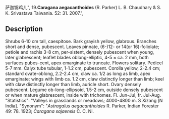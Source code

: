 萨迦锦鸡儿",
19.**Caragana aegacanthoides** (R. Parker) L. B. Chaudhary & S. K. Srivastava Taiwania. 52: 31. 2007.",

## Description
Shrubs 6-10 cm tall, caespitose. Bark grayish yellow, glabrous. Branches short and dense, pubescent. Leaves pinnate, (6-)12- or 14(or 16)-foliolate; petiole and rachis 3-8 cm, per-sistent, densely pubescent when young, later glabrescent; leaflet blades oblong-elliptic, 4-5 × ca. 2 mm, both surfaces pubes-cent, apex emarginate to truncate. Flowers solitary. Pedicel 5-7 mm. Calyx tube tubular, 1-1.2 cm, pubescent. Corolla yellow, 2-2.4 cm; standard ovate-oblong, 2.2-2.4 cm, claw ca. 1/2 as long as limb, apex emarginate; wings with limb ca. 1.2 cm, claw distinctly longer than limb; keel with claw distinctly longer than limb, auricle short. Ovary densely pubescent. Legume ob-long-ellipsoid, 1.5-2 cm, outside densely pubescent or when mature glabrescent, inside with trichomes. Fl. Jun-Jul, fr. Jul-Aug.
  "Statistics": "Valleys in grasslands or meadows; 4000-4800 m. S Xizang [N India].
  "Synonym": "*Astragalus aegacanthoides* R. Parker, Indian Forester 49: 78. 1923; *Caragana sajaensis* C. C. Ni.
